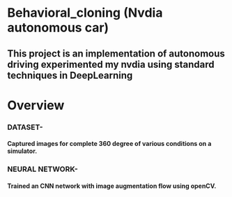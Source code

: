 # Behavioral_cloning (Nvdia autonomous car)
## This project is an implementation of autonomous driving experimented my nvdia using standard techniques in DeepLearning
# Overview
### DATASET- 
#### Captured images for complete 360 degree of various conditions on a simulator.
### NEURAL NETWORK-
#### Trained an CNN network with image augmentation flow using openCV.


